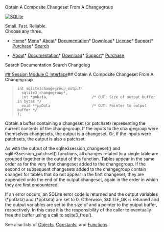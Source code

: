 




Obtain A Composite Changeset From A Changegroup




[![SQLite](../images/sqlite370_banner.gif)](../index.html)


Small. Fast. Reliable.  
Choose any three.


* [Home](../index.html)* [Menu](javascript:void(0))* [About](../about.html)* [Documentation](../docs.html)* [Download](../download.html)* [License](../copyright.html)* [Support](../support.html)* [Purchase](../prosupport.html)* [Search](javascript:void(0))




* [About](../about.html)* [Documentation](../docs.html)* [Download](../download.html)* [Support](../support.html)* [Purchase](../prosupport.html)






Search Documentation
Search Changelog







[## Session Module C Interface](../session/intro.html)## Obtain A Composite Changeset From A Changegroup


> ```
> int sqlite3changegroup_output(
>   sqlite3_changegroup*,
>   int *pnData,                    /* OUT: Size of output buffer in bytes */
>   void **ppData                   /* OUT: Pointer to output buffer */
> );
> 
> ```


Obtain a buffer containing a changeset (or patchset) representing the
current contents of the changegroup. If the inputs to the changegroup
were themselves changesets, the output is a changeset. Or, if the
inputs were patchsets, the output is also a patchset.


As with the output of the sqlite3session\_changeset() and
sqlite3session\_patchset() functions, all changes related to a single
table are grouped together in the output of this function. Tables appear
in the same order as for the very first changeset added to the changegroup.
If the second or subsequent changesets added to the changegroup contain
changes for tables that do not appear in the first changeset, they are
appended onto the end of the output changeset, again in the order in
which they are first encountered.


If an error occurs, an SQLite error code is returned and the output
variables (\*pnData) and (\*ppData) are set to 0\. Otherwise, SQLITE\_OK
is returned and the output variables are set to the size of and a 
pointer to the output buffer, respectively. In this case it is the
responsibility of the caller to eventually free the buffer using a
call to sqlite3\_free().


See also lists of
 [Objects](../session/objlist.html),
 [Constants](../session/constlist.html), and
 [Functions](../session/funclist.html).


